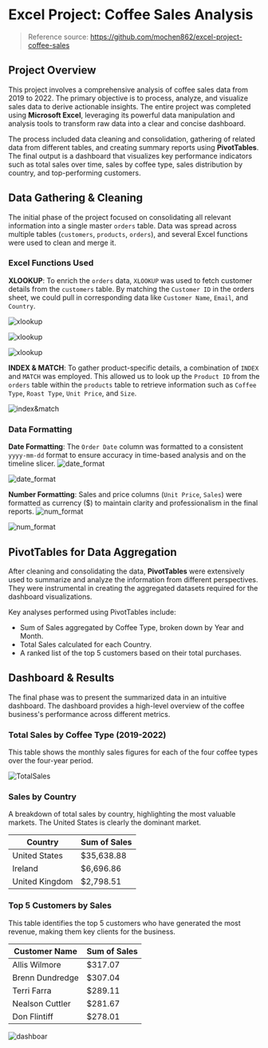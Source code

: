 # Excel Project: Coffee Sales Analysis

> Reference source: https://github.com/mochen862/excel-project-coffee-sales


## Project Overview
This project involves a comprehensive analysis of coffee sales data from 2019 to 2022. The primary objective is to process, analyze, and visualize sales data to derive actionable insights. The entire project was completed using **Microsoft Excel**, leveraging its powerful data manipulation and analysis tools to transform raw data into a clear and concise dashboard.

The process included data cleaning and consolidation, gathering of related data from different tables, and creating summary reports using **PivotTables**. The final output is a dashboard that visualizes key performance indicators such as total sales over time, sales by coffee type, sales distribution by country, and top-performing customers.

## Data Gathering & Cleaning
The initial phase of the project focused on consolidating all relevant information into a single master `orders` table. Data was spread across multiple tables (`customers`, `products`, `orders`), and several Excel functions were used to clean and merge it.

### Excel Functions Used
**XLOOKUP**: To enrich the `orders` data, `XLOOKUP` was used to fetch customer details from the `customers` table. By matching the `Customer ID` in the orders sheet, we could pull in corresponding data like `Customer Name`, `Email`, and `Country`.

![xlookup](images\xlookup1.png)

![xlookup](images\xlookup2.png)

![xlookup](images\xlookup3.png)

**INDEX & MATCH**: To gather product-specific details, a combination of `INDEX` and `MATCH` was employed. This allowed us to look up the `Product ID` from the `orders` table within the `products` table to retrieve information such as `Coffee Type`, `Roast Type`, `Unit Price`, and `Size`.

![index&match](images\index_match.png)

### Data Formatting
**Date Formatting**: The `Order Date` column was formatted to a consistent `yyyy-mm-dd` format to ensure accuracy in time-based analysis and on the timeline slicer.
![date_format](images\date_format1.png)

![date_format](images\date_format2.png)

**Number Formatting**: Sales and price columns (`Unit Price`, `Sales`) were formatted as currency ($) to maintain clarity and professionalism in the final reports.
![num_format](images\num_format1.png)

![num_format](images\num_format2.png)

## PivotTables for Data Aggregation
After cleaning and consolidating the data, **PivotTables** were extensively used to summarize and analyze the information from different perspectives. They were instrumental in creating the aggregated datasets required for the dashboard visualizations.

Key analyses performed using PivotTables include:
-   Sum of Sales aggregated by Coffee Type, broken down by Year and Month.  
-   Total Sales calculated for each Country.  
-   A ranked list of the top 5 customers based on their total purchases.

## Dashboard & Results
The final phase was to present the summarized data in an intuitive dashboard. The dashboard provides a high-level overview of the coffee business's performance across different metrics.

### Total Sales by Coffee Type (2019-2022)
This table shows the monthly sales figures for each of the four coffee types over the four-year period.

![TotalSales](images\TotalSales.png)

### Sales by Country
A breakdown of total sales by country, highlighting the most valuable markets. The United States is clearly the dominant market.

Country | Sum of Sales
-|-
United States | $35,638.88
Ireland | $6,696.86
United Kingdom | $2,798.51

### Top 5 Customers by Sales
This table identifies the top 5 customers who have generated the most revenue, making them key clients for the business.

Customer Name | Sum of Sales
-|-
Allis Wilmore | $317.07
Brenn Dundredge | $307.04
Terri Farra | $289.11
Nealson Cuttler | $281.67
Don Flintiff | $278.01

![dashboar](images\dashboard.png)